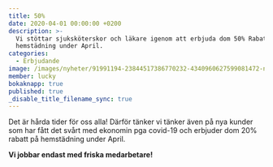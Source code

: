 ```yaml
---
title: 50%
date: 2020-04-01 00:00:00 +0200
description: >-
  Vi stöttar sjuksköterskor och läkare igenom att erbjuda dom 50% Rabatt på
  hemstädning under April.
categories:
  - Erbjudande
image: /images/nyheter/91991194-23844517386770232-4340960627599081472-n.jpg
member: lucky
bokaknapp: true
published: true
_disable_title_filename_sync: true
---
```


Det är h&aring;rda tider för oss alla\! Därför tänker vi tänker även p&aring; nya kunder som har f&aring;tt det sv&aring;rt med ekonomin pga covid-19 och erbjuder dom 20% rabatt p&aring; hemstädning under April.

**Vi jobbar endast med friska medarbetare\!**